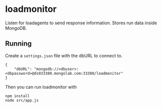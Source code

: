 # loadmonitor

Listen for loadagents to send response information. Stores run data inside MongoDB.

## Running

Create a `settings.json` file with the dbURL to connect to.

```
{
	"dbURL": "mongodb://<dbuser>:<dbpassword>@ds033380.mongolab.com:33380/loadmonitor"
}
```

Then you can run loadmonitor with

```
npm install
node src/app.js
```